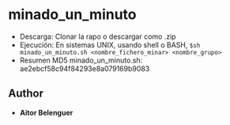 # minado_un_minuto
- Descarga: Clonar la rapo o descargar como .zip
- Ejecución: En sistemas UNIX, usando shell o BASH, ```$sh minado_un_minuto.sh <nombre_fichero_minar> <nombre_grupo>```
- Resumen MD5 minado_un_minuto.sh: ae2ebcf58c94f84293e8a079169b9083

## Author

* **Aitor Belenguer** 
